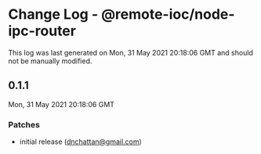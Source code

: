 # Change Log - @remote-ioc/node-ipc-router

This log was last generated on Mon, 31 May 2021 20:18:06 GMT and should not be manually modified.

<!-- Start content -->

## 0.1.1

Mon, 31 May 2021 20:18:06 GMT

### Patches

- initial release (dnchattan@gmail.com)
